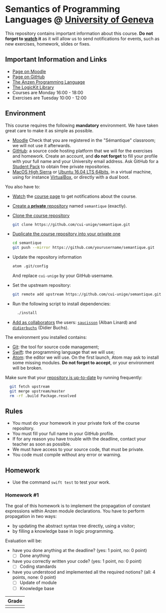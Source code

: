 # Semantics of Programming Languages @ [University of Geneva](http://www.unige.ch)

This repository contains important information about this course.
**Do not forget to [watch](https://github.com/cui-unige/semantique/subscription) it**
as it will allow us to send notifications for events,
such as new exercises, homework, slides or fixes.

## Important Information and Links

* [Page on Moodle](https://moodle.unige.ch/course/view.php?id=182)
* [Page on GitHub](https://github.com/cui-unige/semantique)
* [The Anzen Programming Language](https://github.com/kyouko-taiga/anzen)
* [The LogicKit Library](https://github.com/kyouko-taiga/LogicKit)
* Courses are Monday 16:00 - 18:00
* Exercises are Tuesday 10:00 - 12:00

## Environment

This course requires the following **mandatory** environment.
We have taken great care to make it as simple as possible.

* [Moodle](https://moodle.unige.ch)
  Check that you are registered in the "Sémantique" classroom;
  we will not use it afterwards.
* [GitHub](https://github.com): a source code hosting platform
  that we will for the exercises and homework.
  Create an account, and **do not forget** to fill your profile with your full name
  and your University email address.
  Ask GitHub for a [Student Pack](https://education.github.com/pack) to obtain
  free private repositories.
* [MacOS High Sierra](https://www.apple.com/macos/high-sierra/)
  or [Ubuntu 16.04 LTS 64bits](https://www.ubuntu.com/download/desktop),
  in a virtual machine, using for instance [VirtualBox](http://virtualbox.org),
  or directly with a dual boot.

You also have to:
* [Watch](https://github.com/cui-unige/semantique/subscription)
  the [course page](https://github.com/cui-unige/semantique)
  to get notifications about the course.
* [Create a **private** repository](https://help.github.com/articles/creating-a-new-repository/)
  named `semantique` (exactly).
* [Clone the course repository](https://help.github.com/articles/cloning-a-repository/)

  ```sh
  git clone https://github.com/cui-unige/semantique.git
  ```

* [Duplicate the course repository into your private one](https://help.github.com/articles/duplicating-a-repository/)

  ```sh
  cd semantique
  git push --mirror https://github.com/yourusername/semantique.git
  ```

* Update the repository information

  ```sh
  atom .git/config
  ```

  And replace `cui-unige` by your GitHub username.
* Set the upstream repository:

  ```sh
  git remote add upstream https://github.com/cui-unige/semantique.git
  ```

* Run the following script to install dependencies:

  ```sh
    ./install
  ```

* [Add as collaborators](https://help.github.com/articles/inviting-collaborators-to-a-personal-repository/)
  the users: [`saucisson`](https://github.com/saucisson) (Alban Linard)
  and [`didierbuchs`](https://github.com/didierbuchs) (Didier Buchs).

The environment you installed contains:
* [Git](https://git-scm.com/docs/gittutorial):
  the tool for source code management;
* [Swift](https://developer.apple.com/swift/):
  the programming language that we will use;
* [Atom](https://atom.io):
  the editor we will use.
  On the first launch, Atom may ask to install some missing modules.
  **Do not forget to accept**, or your environment will be broken.

Make sure that your [repository is up-to-date](https://help.github.com/articles/syncing-a-fork/)
by running frequently:

```sh
  git fetch upstream
  git merge upstream/master
  rm -rf .build Package.resolved
```

## Rules

* You must do your homework in your private fork of the course repository.
* You must fill your full name in your GitHub profile.
* If for any reason you have trouble with the deadline,
  contact your teacher as soon as possible.
* We must have access to your source code, that must be private.
* You code must compile without any error or warning.

## Homework

* Use the command `swift test` to test your work.

### Homework #1

The goal of this homework is to implement the propagation of constant
expressions within Anzen module declarations.
You have to perform propagation in two ways:

* by updating the abstract syntax tree directly, using a visitor;
* by filling a knowledge base in logic programming.

Evaluation will be:

* have you done anything at the deadline?
  (yes: 1 point, no: 0 point)
  * [ ] Done anything
* have you correctly written your code?
  (yes: 1 point, no: 0 point)
  * [ ] Coding standards
* have you understood and implemented all the required notions?
  (all: 4 points, none: 0 point)
  * [ ] Update of module
  * [ ] Knowledge base

| Grade |
| ----- |
|       |
